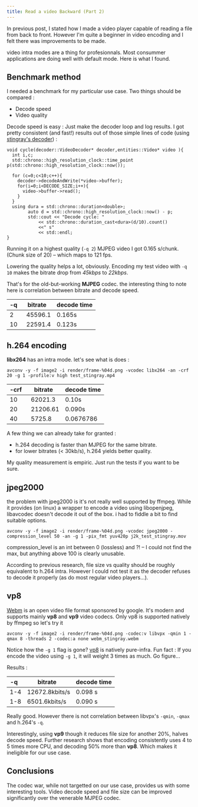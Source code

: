 ```yaml
---
title: Read a video Backward (Part 2)
---
```


In previous post, I stated how I made a video player capable of reading a file from back to front. However I'm quite a beginner in video encoding and I felt there was improvements to be made.

video intra modes are a thing for profesionnals. Most consummer applications are doing well with default mode. Here is what I found.

## Benchmark method

I needed a benchmark for my particular use case. Two things should be compared :

- Decode speed
- Video quality

Decode speed is easy : Just make the decoder loop and log results. I got pretty consistent (and fast!) results out of those simple lines of code (using [stingray's decoder](https://github.com/Holusion/stingray)) :

```
void cycle(decoder::VideoDecoder* decoder,entities::Video* video ){
  int i,c;
  std::chrono::high_resolution_clock::time_point p(std::chrono::high_resolution_clock::now());

  for (c=0;c<10;c++){
    decoder->decodeAndWrite(*video->buffer);
    for(i=0;i<DECODE_SIZE;i++){
      video->buffer->read();
    }
  }
  using dura = std::chrono::duration<double>;
        auto d = std::chrono::high_resolution_clock::now() - p;
        std::cout << "Decode cycle: "
            << std::chrono::duration_cast<dura>(d/10).count()
            <<" s"
            << std::endl;
}
```

Running it on a highest quality (`-q 2`) MJPEG video I got 0.165 s/chunk. (Chunk size of 20) &ndash; which maps to 121 fps.

Lowering the quality helps a lot, obviously. Encoding my test video with `-q 10` makes the bitrate drop from *45kbps* to *22kbps*.

That's for the old-but-working **MJPEG** codec. the interesting thing to note here is correlation between bitrate and decode speed.

<center>
<table>
  <thead>
    <tr>
      <th>-q &nbsp;</th><th>bitrate &nbsp;</th><th>decode time</th>
    </tr>
  </thead>
  <tbody>
    <tr><td>2</td><td>45596.1    </td><td>0.165s </td></tr>
    <tr><td>10</td><td>22591.4    </td><td>0.123s </td></tr>
  </tbody>
</table>
</center>


## h.264 encoding

**libx264** has an intra mode. let's see what is does :

```
avconv -y -f image2 -i render/frame-%04d.png -vcodec libx264 -an -crf 20 -g 1 -profile:v high test_stingray.mp4
```

<center>
<table>
  <thead>
    <tr>
      <th>-crf &nbsp;</th><th>bitrate &nbsp;</th><th>decode time</th>
    </tr>
  </thead>
  <tbody>
    <tr><td>10</td><td>62021.3    </td><td>0.10s </td></tr>
    <tr><td>20</td><td>21206.61    </td><td>0.090s </td></tr>
    <tr><td>40</td><td>5725.8    </td><td>0.0676786 </td></tr>
  </tbody>
</table>
</center>

A few thing we can already take for granted :

- h.264 decoding is faster than MJPEG for the same bitrate.
- for lower bitrates (< 30kb/s), h.264 yields better quality.

My quality measurement is empiric. Just run the tests if you want to be sure.

## jpeg2000

the problem with jpeg2000 is it's not really well supported by ffmpeg. While it provides (on linux) a wrapper to encode a video using libopenjpeg, libavcodec doesn't decode it out of the box. i had to fiddle a bit to find suitable options.
```
avconv -y -f image2 -i render/frame-%04d.png -vcodec jpeg2000 -compression_level 50 -an -g 1 -pix_fmt yuv420p j2k_test_stingray.mov
```

compression_level is an int between 0 (lossless) and ?! &ndash; I could not find the max, but anything above 100 is clearly unusable.

According to previous research, file size vs quality should be roughly equivalent to h.264 intra. However I could not test it as the decoder refuses to decode it properly (as do most regular video players...).

## vp8

[Webm](https://fr.wikipedia.org/wiki/WebM) is an open video file format sponsored by google. It's modern and supports mainly **vp8** and **vp9** video codecs. Only vp8 is supported natively by ffmpeg so let's try it

```
avconv -y -f image2 -i render/frame-%04d.png -codec:v libvpx -qmin 1 -qmax 8 -threads 2 -codec:a none webm_stingray.webm
```

Notice how the `-g 1` flag is gone? [vp8](https://en.wikipedia.org/wiki/VP8) is natively pure-infra. Fun fact : If you encode the video using `-g 1`, it will weight 3 times as much. Go figure...

Results :

<center>
<table>
  <thead>
    <tr>
      <th>-q &nbsp;</th><th>bitrate &nbsp;</th><th>decode time</th>
    </tr>
  </thead>
  <tbody>
    <tr><td>1-4</td><td>12672.8kbits/s </td><td>0.098 s </td></tr>
    <tr><td>1-8</td><td>6501.6kbits/s </td><td>0.090 s </td></tr>
  </tbody>
</table>
</center>

Really good. However there is not correlation between libvpx's `-qmin`, `-qmax` and h.264's `-q`.  

Interestingly, using **vp9** though it reduces file size for another 20%, halves decode speed. Further research shows that encoding consistently uses 4 to 5 times more CPU, and decoding 50% more than **vp8**. Which makes it ineligible for our use case.

## Conclusions

The codec war, while not targetted on our use case, provides us with some interesting tools. Video decode speed and file size can be improved significantly over the venerable MJPEG codec. 
